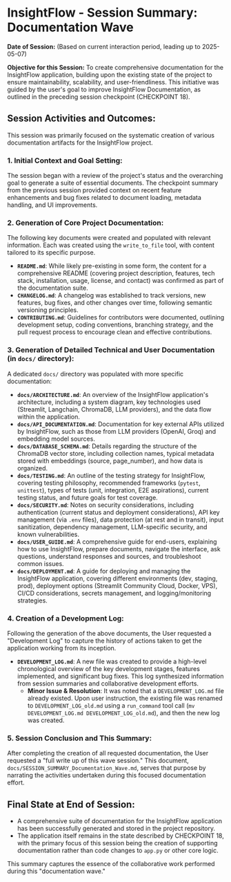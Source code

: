 # InsightFlow - Session Summary: Documentation Wave

**Date of Session:** (Based on current interaction period, leading up to 2025-05-07)

**Objective for this Session:** To create comprehensive documentation for the InsightFlow application, building upon the existing state of the project to ensure maintainability, scalability, and user-friendliness. This initiative was guided by the user's goal to improve InsightFlow Documentation, as outlined in the preceding session checkpoint (CHECKPOINT 18).

## Session Activities and Outcomes:

This session was primarily focused on the systematic creation of various documentation artifacts for the InsightFlow project.

### 1. Initial Context and Goal Setting:

The session began with a review of the project's status and the overarching goal to generate a suite of essential documents. The checkpoint summary from the previous session provided context on recent feature enhancements and bug fixes related to document loading, metadata handling, and UI improvements.

### 2. Generation of Core Project Documentation:

The following key documents were created and populated with relevant information. Each was created using the `write_to_file` tool, with content tailored to its specific purpose.

*   **`README.md`**: While likely pre-existing in some form, the content for a comprehensive README (covering project description, features, tech stack, installation, usage, license, and contact) was confirmed as part of the documentation suite.
*   **`CHANGELOG.md`**: A changelog was established to track versions, new features, bug fixes, and other changes over time, following semantic versioning principles.
*   **`CONTRIBUTING.md`**: Guidelines for contributors were documented, outlining development setup, coding conventions, branching strategy, and the pull request process to encourage clean and effective contributions.

### 3. Generation of Detailed Technical and User Documentation (in `docs/` directory):

A dedicated `docs/` directory was populated with more specific documentation:

*   **`docs/ARCHITECTURE.md`**: An overview of the InsightFlow application's architecture, including a system diagram, key technologies used (Streamlit, Langchain, ChromaDB, LLM providers), and the data flow within the application.
*   **`docs/API_DOCUMENTATION.md`**: Documentation for key external APIs utilized by InsightFlow, such as those from LLM providers (OpenAI, Groq) and embedding model sources.
*   **`docs/DATABASE_SCHEMA.md`**: Details regarding the structure of the ChromaDB vector store, including collection names, typical metadata stored with embeddings (source, page_number), and how data is organized.
*   **`docs/TESTING.md`**: An outline of the testing strategy for InsightFlow, covering testing philosophy, recommended frameworks (`pytest`, `unittest`), types of tests (unit, integration, E2E aspirations), current testing status, and future goals for test coverage.
*   **`docs/SECURITY.md`**: Notes on security considerations, including authentication (current status and deployment considerations), API key management (via `.env` files), data protection (at rest and in transit), input sanitization, dependency management, LLM-specific security, and known vulnerabilities.
*   **`docs/USER_GUIDE.md`**: A comprehensive guide for end-users, explaining how to use InsightFlow, prepare documents, navigate the interface, ask questions, understand responses and sources, and troubleshoot common issues.
*   **`docs/DEPLOYMENT.md`**: A guide for deploying and managing the InsightFlow application, covering different environments (dev, staging, prod), deployment options (Streamlit Community Cloud, Docker, VPS), CI/CD considerations, secrets management, and logging/monitoring strategies.

### 4. Creation of a Development Log:

Following the generation of the above documents, the User requested a "Development Log" to capture the history of actions taken to get the application working from its inception.

*   **`DEVELOPMENT_LOG.md`**: A new file was created to provide a high-level chronological overview of the key development stages, features implemented, and significant bug fixes. This log synthesized information from session summaries and collaborative development efforts.
    *   **Minor Issue & Resolution**: It was noted that a `DEVELOPMENT_LOG.md` file already existed. Upon user instruction, the existing file was renamed to `DEVELOPMENT_LOG_old.md` using a `run_command` tool call (`mv DEVELOPMENT_LOG.md DEVELOPMENT_LOG_old.md`), and then the new log was created.

### 5. Session Conclusion and This Summary:

After completing the creation of all requested documentation, the User requested a "full write up of this wave session." This document, `docs/SESSION_SUMMARY_Documentation_Wave.md`, serves that purpose by narrating the activities undertaken during this focused documentation effort.

## Final State at End of Session:

*   A comprehensive suite of documentation for the InsightFlow application has been successfully generated and stored in the project repository.
*   The application itself remains in the state described by CHECKPOINT 18, with the primary focus of this session being the creation of supporting documentation rather than code changes to `app.py` or other core logic.

This summary captures the essence of the collaborative work performed during this "documentation wave."

